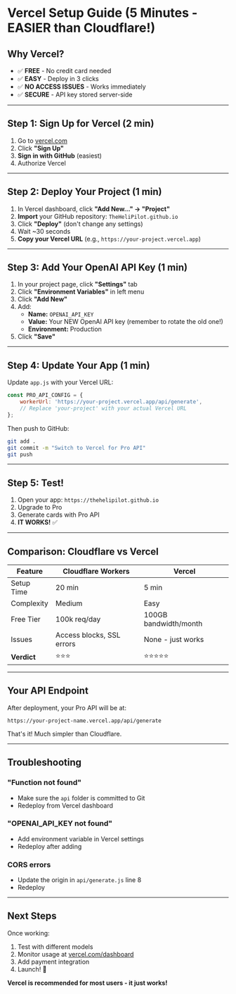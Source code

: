 # Vercel Setup Guide (5 Minutes - EASIER than Cloudflare!)

## Why Vercel?
- ✅ **FREE** - No credit card needed
- ✅ **EASY** - Deploy in 3 clicks
- ✅ **NO ACCESS ISSUES** - Works immediately
- ✅ **SECURE** - API key stored server-side

---

## Step 1: Sign Up for Vercel (2 min)

1. Go to [vercel.com](https://vercel.com)
2. Click **"Sign Up"**
3. **Sign in with GitHub** (easiest)
4. Authorize Vercel

---

## Step 2: Deploy Your Project (1 min)

1. In Vercel dashboard, click **"Add New..." → "Project"**
2. **Import** your GitHub repository: `TheHeliPilot.github.io`
3. Click **"Deploy"** (don't change any settings)
4. Wait ~30 seconds
5. **Copy your Vercel URL** (e.g., `https://your-project.vercel.app`)

---

## Step 3: Add Your OpenAI API Key (1 min)

1. In your project page, click **"Settings"** tab
2. Click **"Environment Variables"** in left menu
3. Click **"Add New"**
4. Add:
   - **Name:** `OPENAI_API_KEY`
   - **Value:** Your NEW OpenAI API key (remember to rotate the old one!)
   - **Environment:** Production
5. Click **"Save"**

---

## Step 4: Update Your App (1 min)

Update `app.js` with your Vercel URL:

```javascript
const PRO_API_CONFIG = {
    workerUrl: 'https://your-project.vercel.app/api/generate',
    // Replace 'your-project' with your actual Vercel URL
};
```

Then push to GitHub:
```bash
git add .
git commit -m "Switch to Vercel for Pro API"
git push
```

---

## Step 5: Test!

1. Open your app: `https://thehelipilot.github.io`
2. Upgrade to Pro
3. Generate cards with Pro API
4. **IT WORKS!** ✅

---

## Comparison: Cloudflare vs Vercel

| Feature | Cloudflare Workers | Vercel |
|---------|-------------------|--------|
| Setup Time | 20 min | 5 min |
| Complexity | Medium | Easy |
| Free Tier | 100k req/day | 100GB bandwidth/month |
| Issues | Access blocks, SSL errors | None - just works |
| **Verdict** | ⭐⭐⭐ | ⭐⭐⭐⭐⭐ |

---

## Your API Endpoint

After deployment, your Pro API will be at:
```
https://your-project-name.vercel.app/api/generate
```

That's it! Much simpler than Cloudflare.

---

## Troubleshooting

### "Function not found"
- Make sure the `api` folder is committed to Git
- Redeploy from Vercel dashboard

### "OPENAI_API_KEY not found"
- Add environment variable in Vercel settings
- Redeploy after adding

### CORS errors
- Update the origin in `api/generate.js` line 8
- Redeploy

---

## Next Steps

Once working:
1. Test with different models
2. Monitor usage at [vercel.com/dashboard](https://vercel.com/dashboard)
3. Add payment integration
4. Launch! 🚀

**Vercel is recommended for most users - it just works!**
